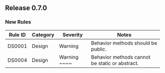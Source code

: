 ## Release 0.7.0

### New Rules

| Rule ID | Category | Severity | Notes                                              |
|---------|----------|----------|----------------------------------------------------|
| DS0001  | Design   | Warning  | Behavior methods should be public.                 |
| DS0004  | Design   | Warning ~~~~ | Behavior methods cannot be static or abstract.      |